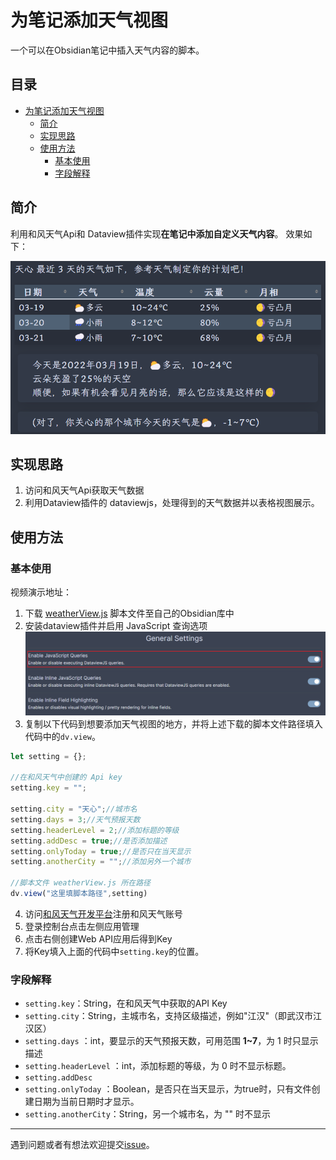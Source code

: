 # 为笔记添加天气视图
一个可以在Obsidian笔记中插入天气内容的脚本。
## 目录
- [为笔记添加天气视图](#为笔记添加天气视图)
  * [简介](#简介)
  * [实现思路](#实现思路)
  * [使用方法](#使用方法)
    + [基本使用](#基本使用)
    + [字段解释](#字段解释)
## 简介
利用和风天气Api和 Dataview插件实现**在笔记中添加自定义天气内容**。
效果如下：

![](https://github.com/LumosLovegood/myScripts/blob/main/WeatherView/assets/Pasted%20image%2020220319151149.png)
## 实现思路
1. 访问和风天气Api获取天气数据
2. 利用Dataview插件的 dataviewjs，处理得到的天气数据并以表格视图展示。
## 使用方法
### 基本使用
视频演示地址：
1. 下载 [weatherView.js](https://github.com/LumosLovegood/myScripts/blob/main/WeatherView/weatherView.js) 脚本文件至自己的Obsidian库中
2. 安装dataview插件并启用 JavaScript 查询选项
	![](https://github.com/LumosLovegood/myScripts/blob/main/WeatherView/assets/Pasted%20image%2020220319153553.png)
3. 复制以下代码到想要添加天气视图的地方，并将上述下载的脚本文件路径填入代码中的`dv.view`。
  ```js
  let setting = {};

  //在和风天气中创建的 Api key
  setting.key = "";

  setting.city = "天心";//城市名
  setting.days = 3;//天气预报天数
  setting.headerLevel = 2;//添加标题的等级
  setting.addDesc = true;//是否添加描述
  setting.onlyToday = true;//是否只在当天显示
  setting.anotherCity = "";//添加另外一个城市

  //脚本文件 weatherView.js 所在路径
  dv.view("这里填脚本路径",setting)
  ```
4. 访问[和风天气开发平台](https://id.qweather.com/#/register)注册和风天气账号
5. 登录控制台点击左侧应用管理
6. 点击右侧创建Web API应用后得到Key
7. 将Key填入上面的代码中`setting.key`的位置。
### 字段解释
- `setting.key`：String，在和风天气中获取的API Key
- `setting.city`：String，主城市名，支持区级描述，例如"江汉"（即武汉市江汉区）
- `setting.days` ：int，要显示的天气预报天数，可用范围 **1~7**，为 1 时只显示描述
- `setting.headerLevel` ：int，添加标题的等级，为 0 时不显示标题。
- `setting.addDesc` 
- `setting.onlyToday` ：Boolean，是否只在当天显示，为true时，只有文件创建日期为当前日期时才显示。
- `setting.anotherCity`：String，另一个城市名，为 "" 时不显示

---

遇到问题或者有想法欢迎提交[issue](https://github.com/LumosLovegood/myScripts/issues)。
